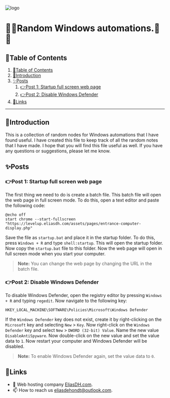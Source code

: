 ![logo](https://eliasdh.com/assets/media/images/logo-github.png)
# 💙🤍Random Windows automations.🤍💙

## 📘Table of Contents

1. [📘Table of Contents](#📘table-of-contents)
2. [🖖Introduction](#🖖introduction)
3. [✨Posts](#✨posts)
    1. [👉Post 1: Startup full screen web page](#👉post-1-startup-full-screen-web-page)
    2. [👉Post 2: Disable Windows Defender](#👉post-2-disable-windows-defender)
4. [🔗Links](#🔗links)

---

## 🖖Introduction

This is a collection of random nodes for Windows automations that I have found useful. I have created this file to keep track of all the random notes that I have made. I hope that you will find this file useful as well. If you have any questions or suggestions, please let me know.

## ✨Posts

### 👉Post 1: Startup full screen web page

The first thing we need to do is create a batch file. This batch file will open the web page in full screen mode. To do this, open a text editor and paste the following code:
```batch
@echo off
start chrome --start-fullscreen "https://levelup.eliasdh.com/assets/pages/entrance-computer-display.php"
```
Save the file as `startup.bat` and place it in the startup folder. To do this, press `Windows + R` and type `shell:startup`. This will open the startup folder. Now copy the `startup.bat` file to this folder. Now the web page will open in full screen mode when you start your computer.
> **Note:** You can change the web page by changing the URL in the batch file.

### 👉Post 2: Disable Windows Defender

To disable Windows Defender, open the registry editor by pressing `Windows + R` and typing `regedit`. Now navigate to the following key:
```text
HKEY_LOCAL_MACHINE\SOFTWARE\Policies\Microsoft\Windows Defender
```
If the `Windows Defender` key does not exist, create it by right-clicking on the `Microsoft` key and selecting `New` > `Key`. Now right-click on the `Windows Defender` key and select `New` > `DWORD (32-bit) Value`. Name the new value `DisableAntiSpyware`. Now double-click on the new value and set the value data to `1`. Now restart your computer and Windows Defender will be disabled.
> **Note:** To enable Windows Defender again, set the value data to `0`.

## 🔗Links
- 👯 Web hosting company [EliasDH.com](https://eliasdh.com).
- 📫 How to reach us eliasdehondt@outlook.com.